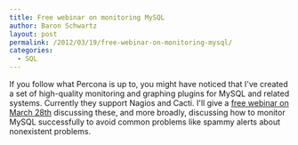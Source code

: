 ```yaml
---
title: Free webinar on monitoring MySQL
author: Baron Schwartz
layout: post
permalink: /2012/03/19/free-webinar-on-monitoring-mysql/
categories:
  - SQL
---
```

If you follow what Percona is up to, you might have noticed that I've created a set of high-quality monitoring and graphing plugins for MySQL and related systems. Currently they support Nagios and Cacti. I'll give a [free webinar on March 28th][1] discussing these, and more broadly, discussing how to monitor MySQL successfully to avoid common problems like spammy alerts about nonexistent problems.

 [1]: http://www.percona.com/webinars/2012-03-28-monitoring-mysql-with-percona-monitoring-plugins/
